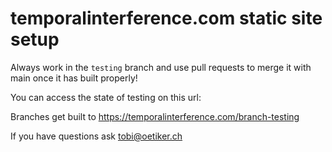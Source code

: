 # temporalinterference.com static site setup

Always work in the `testing` branch and use pull requests
to merge it with main once it has built properly!

You can access the state of testing on this url:

Branches get built to https://temporalinterference.com/branch-testing


If you have questions ask <tobi@oetiker.ch>